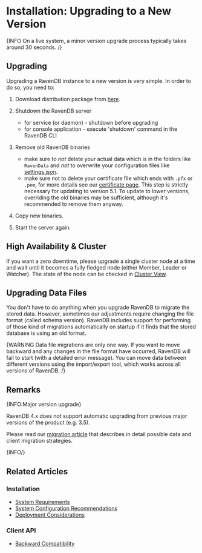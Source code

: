 # Installation: Upgrading to a New Version

{INFO On a live system, a minor version upgrade process typically takes around 30 seconds. /}

## Upgrading

Upgrading a RavenDB instance to a new version is very simple. In order to do so, you need to:

1. Download distribution package from [here](https://ravendb.net/downloads).

2. Shutdown the RavenDB server
    * for service (or daemon) - shutdown before upgrading
    * for console application - execute 'shutdown' command in the RavenDB CLI

3. Remove old RavenDB binaries
    * make sure to _not_ delete your actual data which is in the folders like `RavenData` and _not_ to overwrite your configuration files like [settings.json](../../server/configuration/configuration-options#settings.json). 
    * make sure not to delete your certificate file which ends with `.pfx` or `.pem`, for more details see our [certificate page](../../server/security/authentication/certificate-configuration). 
   This step is strictly necessary for updating to version 5.1. To update to lower versions, overriding the old binaries may be sufficient, although it's recommended to remove them anyway.  

4. Copy new binaries. 

5. Start the server again.

## High Availability & Cluster

If you want a zero downtime, please upgrade a single cluster node at a time and wait until it becomes a fully fledged node (either Member, Leader or Watcher). The state of the node can be checked in [Cluster View](../../studio/server/cluster/cluster-view).

## Upgrading Data Files

You don't have to do anything when you upgrade RavenDB to migrate the stored data. However, sometimes our adjustments require changing the file format (called schema version). RavenDB includes support for performing of those kind of migrations automatically on startup if it finds that the stored database is using an old format.

{WARNING Data file migrations are only one way. If you want to move backward and any changes in the file format have occurred, RavenDB will fail to start (with a detailed error message). You can move data between different versions using the import/export tool, which works across all versions of RavenDB. /}

## Remarks

{INFO:Major version upgrade}

RavenDB 4.x does not support automatic upgrading from previous major versions of the product (e.g. 3.5).  

Please read our [migration article](../../migration/server/data-migration) that describes in detail possible data and client migration strategies.

{INFO/}

## Related Articles

### Installation

- [System Requirements](../../start/installation/system-requirements)
- [System Configuration Recommendations](../../start/installation/system-configuration-recommendations)
- [Deployment Considerations](../../start/installation/deployment-considerations)

### Client API

- [Backward Compatibility](../../client-api/faq/backward-compatibility)
